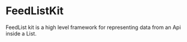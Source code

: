 # FeedListKit
FeedList kit is a high level framework for representing data from an Api inside a List.
